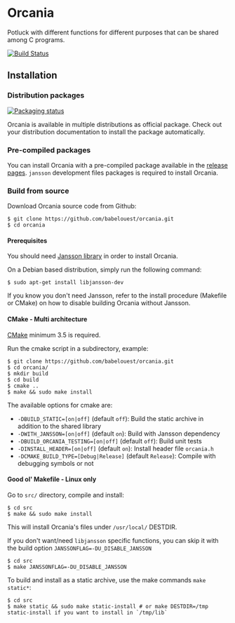 # Orcania

Potluck with different functions for different purposes that can be shared among C programs.

[![Build Status](https://travis-ci.com/babelouest/orcania.svg?branch=master)](https://travis-ci.com/babelouest/orcania)

## Installation

### Distribution packages

[![Packaging status](https://repology.org/badge/vertical-allrepos/orcania.svg)](https://repology.org/metapackage/orcania)

Orcania is available in multiple distributions as official package. Check out your distribution documentation to install the package automatically.

### Pre-compiled packages

You can install Orcania with a pre-compiled package available in the [release pages](https://github.com/babelouest/orcania/releases/latest/). `jansson` development files packages is required to install Orcania.

### Build from source

Download Orcania source code from Github:

```shell
$ git clone https://github.com/babelouest/orcania.git
$ cd orcania
```

#### Prerequisites

You should need [Jansson library](http://www.digip.org/jansson/) in order to install Orcania.

On a Debian based distribution, simply run the following command:

```shell
$ sudo apt-get install libjansson-dev
```

If you know you don't need Jansson, refer to the install procedure (Makefile or CMake) on how to disable building Orcania without Jansson.

#### CMake - Multi architecture

[CMake](https://cmake.org/download/) minimum 3.5 is required.

Run the cmake script in a subdirectory, example:

```shell
$ git clone https://github.com/babelouest/orcania.git
$ cd orcania/
$ mkdir build
$ cd build
$ cmake ..
$ make && sudo make install
```

The available options for cmake are:
- `-DBUILD_STATIC=[on|off]` (default `off`): Build the static archive in addition to the shared library
- `-DWITH_JANSSON=[on|off]` (default `on`): Build with Jansson dependency
- `-DBUILD_ORCANIA_TESTING=[on|off]` (default `off`): Build unit tests
- `-DINSTALL_HEADER=[on|off]` (default `on`): Install header file `orcania.h`
- `-DCMAKE_BUILD_TYPE=[Debug|Release]` (default `Release`): Compile with debugging symbols or not

#### Good ol' Makefile - Linux only

Go to `src/` directory, compile and install:

```shell
$ cd src
$ make && sudo make install
```

This will install Orcania's files under `/usr/local/` DESTDIR.

If you don't want/need `libjansson` specific functions, you can skip it with the build option `JANSSONFLAG=-DU_DISABLE_JANSSON`

```
$ cd src
$ make JANSSONFLAG=-DU_DISABLE_JANSSON
```

To build and install as a static archive, use the make commands `make static*`:

```shell
$ cd src
$ make static && sudo make static-install # or make DESTDIR=/tmp static-install if you want to install in `/tmp/lib`
```
